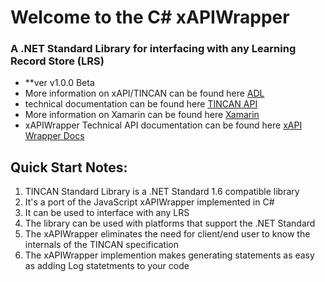 # Welcome to the C# xAPIWrapper
### A .NET Standard Library for interfacing with any Learning Record Store (LRS)
- **ver v1.0.0 Beta
- More information on xAPI/TINCAN can be found here [ADL](https://www.adlnet.gov/adl-research/performance-tracking-analysis/experience-api/)
- technical documentation can be found here [TINCAN API](http://tincanapi.com/)
- More information on Xamarin can be found here [Xamarin](http://www.xamarin.com/)
- xAPIWrapper Technical API documentation can be found here [xAPI Wrapper Docs](http://xapi.iworktech.com/index.html)

## Quick Start Notes:
1. TINCAN Standard Library is a .NET Standard 1.6 compatible library
2. It's a port of the JavaScript xAPIWrapper implemented in C#
3. It can be used to interface with any LRS
4. The library can be used with platforms that support the .NET Standard
5. The xAPIWrapper eliminates the need for client/end user to know the internals of the TINCAN specification
6. The xAPIWrapper implemention makes generating statements as easy as adding Log statetments to your code

